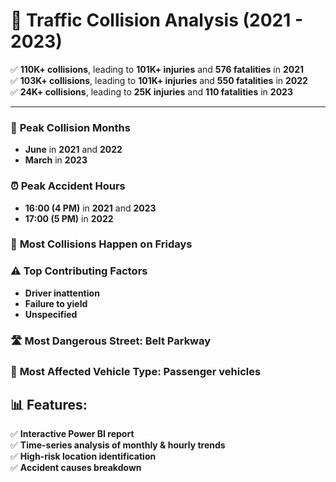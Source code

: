 # 🚦 Traffic Collision Analysis (2021 - 2023)

✅ **110K+ collisions**, leading to **101K+ injuries** and **576 fatalities** in **2021**  
✅ **103K+ collisions**, leading to **101K+ injuries** and **550 fatalities** in **2022**  
✅ **24K+ collisions**, leading to **25K injuries** and **110 fatalities** in **2023**  

---

### 📅 **Peak Collision Months**  
- **June** in **2021** and **2022**  
- **March** in **2023**  

### ⏰ **Peak Accident Hours**  
- **16:00 (4 PM)** in **2021** and **2023**  
- **17:00 (5 PM)** in **2022**  

### 📆 **Most Collisions Happen on Fridays**  

### ⚠️ **Top Contributing Factors**  
- **Driver inattention**  
- **Failure to yield**  
- **Unspecified**  

### 🛣️ **Most Dangerous Street:** **Belt Parkway**  

### 🚗 **Most Affected Vehicle Type:** **Passenger vehicles**  

## 📊 Features:
✅ **Interactive Power BI report**  
✅ **Time-series analysis of monthly & hourly trends**  
✅ **High-risk location identification**  
✅ **Accident causes breakdown** 
